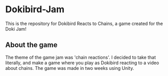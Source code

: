 # Dokibird-Jam
This is the repository for Dokibird Reacts to Chains, a game created for the Doki Jam!

## About the game
The theme of the game jam was 'chain reactions'. I decided to take that literally, and make a game where you play as Dokibird reacting to a video about chains. The game was made in two weeks using Unity.
